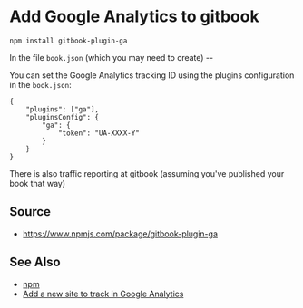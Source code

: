 # Add Google Analytics to gitbook

    npm install gitbook-plugin-ga

In the file `book.json` (which you may need to create) --

You can set the Google Analytics tracking ID using the plugins configuration in the `book.json`:

    {
        "plugins": ["ga"],
        "pluginsConfig": {
            "ga": {
                "token": "UA-XXXX-Y"
            }
        }
    }

There is also traffic reporting at gitbook (assuming you've published your book that way)


## Source

 * https://www.npmjs.com/package/gitbook-plugin-ga

## See Also
 * [npm](../npm/01_summary.md)
 * [Add a new site to track in Google Analytics](../google/google_analytics_add_new_site.md)

